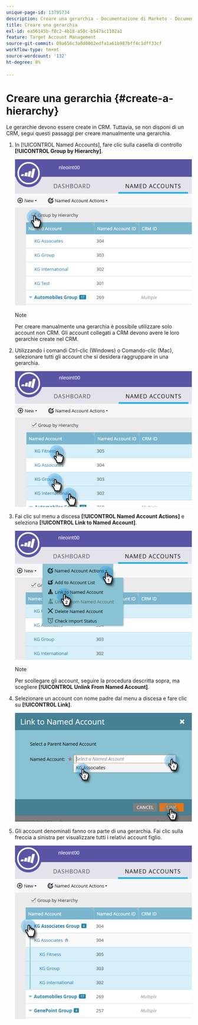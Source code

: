 ```yaml
---
unique-page-id: 13795734
description: Creare una gerarchia - Documentazione di Marketo - Documentazione del prodotto
title: Creare una gerarchia
exl-id: ea56145b-f8c2-4b18-a50c-b547ac1102a1
feature: Target Account Management
source-git-commit: 09a656c3a0d0002edfa1a61b987bff4c1dff33cf
workflow-type: tm+mt
source-wordcount: '132'
ht-degree: 8%

---
```


# Creare una gerarchia {#create-a-hierarchy}

Le gerarchie devono essere create in CRM. Tuttavia, se non disponi di un CRM, segui questi passaggi per creare manualmente una gerarchia.

1. In [!UICONTROL Named Accounts], fare clic sulla casella di controllo **[!UICONTROL Group by Hierarchy]**.

   ![](assets/create-a-hierarchy-1.png)

   >[!NOTE]
   >
   >Per creare manualmente una gerarchia è possibile utilizzare solo account non CRM. Gli account collegati a CRM devono avere le loro gerarchie create nel CRM.

1. Utilizzando i comandi Ctrl-clic (Windows) o Comando-clic (Mac), selezionare tutti gli account che si desidera raggruppare in una gerarchia.

   ![](assets/create-a-hierarchy-2.png)

1. Fai clic sul menu a discesa **[!UICONTROL Named Account Actions]** e seleziona **[!UICONTROL Link to Named Account]**.

   ![](assets/create-a-hierarchy-3.png)

   >[!NOTE]
   >
   >Per scollegare gli account, seguire la procedura descritta sopra, ma scegliere **[!UICONTROL Unlink From Named Account]**.

1. Selezionare un account con nome padre dal menu a discesa e fare clic su **[!UICONTROL Link]**.

   ![](assets/create-a-hierarchy-4.png)

1. Gli account denominati fanno ora parte di una gerarchia. Fai clic sulla freccia a sinistra per visualizzare tutti i relativi account figlio.

   ![](assets/create-a-hierarchy-5.png)
